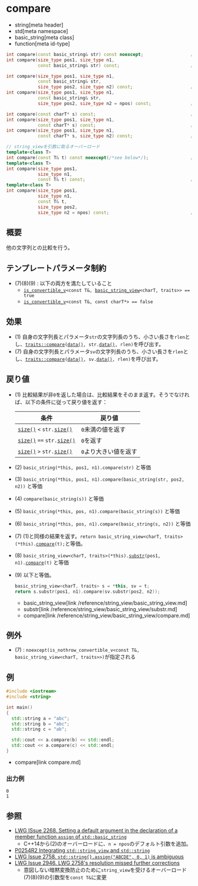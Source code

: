 # compare
* string[meta header]
* std[meta namespace]
* basic_string[meta class]
* function[meta id-type]

```cpp
int compare(const basic_string& str) const noexcept;                  // (1)
int compare(size_type pos1, size_type n1,
            const basic_string& str) const;                           // (2)

int compare(size_type pos1, size_type n1,
            const basic_string& str,
            size_type pos2, size_type n2) const;                      // (3) C++11まで
int compare(size_type pos1, size_type n1,
            const basic_string& str,
            size_type pos2, size_type n2 = npos) const;               // (3) C++14から

int compare(const charT* s) const;                                    // (4)
int compare(size_type pos1, size_type n1,
            const charT* s) const;                                    // (5)
int compare(size_type pos1, size_type n1,
            const charT* s, size_type n2) const;                      // (6)

// string_viewを引数に取るオーバーロード
template<class T>
int compare(const T& t) const noexcept(/*see below*/);                // (7) C++17
template<class T>
int compare(size_type pos1,
            size_type n1,
            const T& t) const;                                        // (8) C++17
template<class T>
int compare(size_type pos1,
            size_type n1,
            const T& t,
            size_type pos2,
            size_type n2 = npos) const;                               // (9) C++17
```

## 概要
他の文字列との比較を行う。

## テンプレートパラメータ制約

- (7)(8)(9) : 以下の両方を満たしていること
    - [`is_convertible_v`](/reference/type_traits/is_convertible.md)`<const T&, `[`basic_string_view`](/reference/string_view/basic_string_view.md)`<charT, traits>> == true`
    - [`is_convertible_v`](/reference/type_traits/is_convertible.md)`<const T&, const charT*> == false`

## 効果
- (1) 自身の文字列長とパラメータ`str`の文字列長のうち、小さい長さを`rlen`とし、[`traits::compare`](/reference/string/char_traits/compare.md)`(`[`data()`](data.md)`, str.`[`data()`](data.md)`, rlen)`を呼び出す。
- (7) 自身の文字列長とパラメータ`sv`の文字列長のうち、小さい長さを`rlen`とし、[`traits::compare`](/reference/string/char_traits/compare.md)`(`[`data()`](data.md)`, sv.`[`data()`](/reference/string_view/basic_string_view/data.md)`, rlen)`を呼び出す。


## 戻り値
- (1) 比較結果が非`0`を返した場合は、比較結果をそのまま返す。そうでなければ、以下の条件に従って戻り値を返す：

	| 条件                                                   | 戻り値                |
	|--------------------------------------------------------|-----------------------|
	| [`size()`](size.md) `<` `str.`[`size()`](size.md)  | `0`未満の値を返す     |
	| [`size()`](size.md) `==` `str.`[`size()`](size.md) | `0`を返す             |
	| [`size()`](size.md) `>` `str.`[`size()`](size.md)  | `0`より大きい値を返す |

- (2) `basic_string(*this, pos1, n1).compare(str)` と等価
- (3) `basic_string(*this, pos1, n1).compare(basic_string(str, pos2, n2))` と等価
- (4) `compare(basic_string(s))` と等価
- (5) `basic_string(*this, pos, n1).compare(basic_string(s))` と等価
- (6) `basic_string(*this, pos, n1).compare(basic_string(s, n2))` と等価
- (7) (1)と同様の結果を返す。`return basic_string_view<charT, traits>(*this).`[`compare`](/reference/string_view/basic_string_view/compare.md)`(t);`と等価。
- (8) `basic_string_view<charT, traits>(*this).`[`substr`](/reference/string_view/basic_string_view/substr.md)`(pos1, n1).`[`compare`](/reference/string_view/basic_string_view/compare.md)`(t)` と等価
- (9) 以下と等価。
  ```cpp
  basic_string_view<charT, traits> s = *this, sv = t;
  return s.substr(pos1, n1).compare(sv.substr(pos2, n2));
  ```
  * basic_string_view[link /reference/string_view/basic_string_view.md]
  * substr[link /reference/string_view/basic_string_view/substr.md]
  * compare[link /reference/string_view/basic_string_view/compare.md]

## 例外

- (7) : `noexcept(is_nothrow_convertible_v<const T&, basic_string_view<charT, traits>>)`が指定される

## 例
```cpp example
#include <iostream>
#include <string>

int main()
{
  std::string a = "abc";
  std::string b = "abc";
  std::string c = "ab";

  std::cout << a.compare(b) << std::endl;
  std::cout << a.compare(c) << std::endl;
}
```
* compare[link compare.md]

### 出力例
```
0
1
```

## 参照
- [LWG ISsue 2268. Setting a default argument in the declaration of a member function `assign` of `std::basic_string`](http://www.open-std.org/jtc1/sc22/wg21/docs/lwg-defects.html#2268)
    - C++14から(2)のオーバーロードに、`n = npos`のデフォルト引数を追加。
- [P0254R2 Integrating `std::string_view` and `std::string`](http://www.open-std.org/jtc1/sc22/wg21/docs/papers/2016/p0254r2.pdf)
- [LWG Issue 2758. `std::string{}.assign("ABCDE", 0, 1)` is ambiguous](https://wg21.cmeerw.net/lwg/issue2758)
- [LWG Issue 2946. LWG 2758's resolution missed further corrections](https://wg21.cmeerw.net/lwg/issue2946)
    - 意図しない暗黙変換防止のために`string_view`を受けるオーバーロード(7)(8)(9)の引数型を`const T&`に変更
